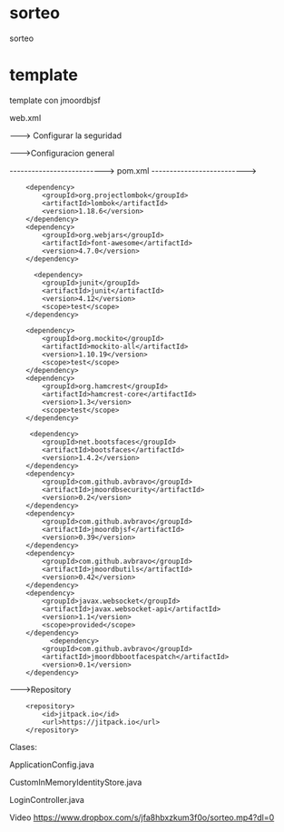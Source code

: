 # sorteo
sorteo
# template
template con jmoordbjsf


web.xml


---> Configurar la seguridad

--->Configuracion general


-------------------------->
      pom.xml
--------------------------> 

        <dependency>
            <groupId>org.projectlombok</groupId>
            <artifactId>lombok</artifactId>
            <version>1.18.6</version>
        </dependency>
        <dependency>
            <groupId>org.webjars</groupId>
            <artifactId>font-awesome</artifactId>
            <version>4.7.0</version>
        </dependency>
        
          <dependency>
            <groupId>junit</groupId>
            <artifactId>junit</artifactId>
            <version>4.12</version>
            <scope>test</scope>
        </dependency>
        
        <dependency>
            <groupId>org.mockito</groupId>
            <artifactId>mockito-all</artifactId>
            <version>1.10.19</version>
            <scope>test</scope>
        </dependency>
        <dependency>
            <groupId>org.hamcrest</groupId>
            <artifactId>hamcrest-core</artifactId>
            <version>1.3</version>
            <scope>test</scope>
        </dependency>
        
         <dependency>
            <groupId>net.bootsfaces</groupId>
            <artifactId>bootsfaces</artifactId>
            <version>1.4.2</version>
        </dependency>
        <dependency>
            <groupId>com.github.avbravo</groupId>
            <artifactId>jmoordbsecurity</artifactId>
            <version>0.2</version>
        </dependency>
        <dependency>
            <groupId>com.github.avbravo</groupId>
            <artifactId>jmoordbjsf</artifactId>
            <version>0.39</version>
        </dependency>
        <dependency>
            <groupId>com.github.avbravo</groupId>
            <artifactId>jmoordbutils</artifactId>
            <version>0.42</version>
        </dependency>
        <dependency>
            <groupId>javax.websocket</groupId>
            <artifactId>javax.websocket-api</artifactId>
            <version>1.1</version>
            <scope>provided</scope>
        </dependency>
              <dependency>
            <groupId>com.github.avbravo</groupId>
            <artifactId>jmoordbbootfacespatch</artifactId>
            <version>0.1</version>
        </dependency>


--->Repository

        <repository>
            <id>jitpack.io</id>
            <url>https://jitpack.io</url>
        </repository>


Clases:

ApplicationConfig.java

CustomInMemoryIdentityStore.java

LoginController.java

Video
https://www.dropbox.com/s/jfa8hbxzkum3f0o/sorteo.mp4?dl=0

